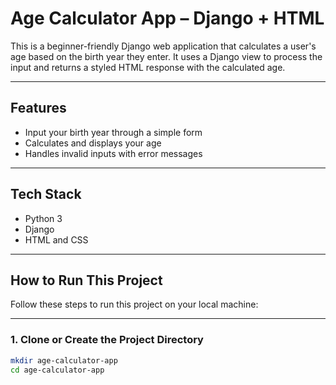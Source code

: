 # Age Calculator App – Django + HTML

This is a beginner-friendly Django web application that calculates a user's age based on the birth year they enter. It uses a Django view to process the input and returns a styled HTML response with the calculated age.

---

## Features

- Input your birth year through a simple form
- Calculates and displays your age
- Handles invalid inputs with error messages
---

## Tech Stack

- Python 3
- Django
- HTML and CSS

---

## How to Run This Project

Follow these steps to run this project on your local machine:

---

### 1. Clone or Create the Project Directory

```bash
mkdir age-calculator-app
cd age-calculator-app
